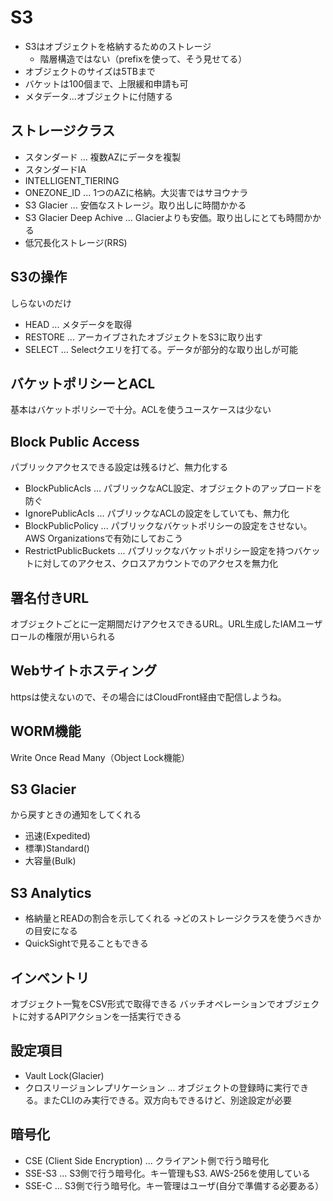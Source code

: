 
# S3
- S3はオブジェクトを格納するためのストレージ
  - 階層構造ではない（prefixを使って、そう見せてる）
- オブジェクトのサイズは5TBまで
- バケットは100個まで、上限緩和申請も可
- メタデータ...オブジェクトに付随する

## ストレージクラス

- スタンダード ... 複数AZにデータを複製
- スタンダードIA
- INTELLIGENT_TIERING
- ONEZONE_ID ... 1つのAZに格納。大災害ではサヨウナラ
- S3 Glacier ... 安価なストレージ。取り出しに時間かかる
- S3 Glacier Deep Achive ... Glacierよりも安価。取り出しにとても時間かかる
- 低冗長化ストレージ(RRS)

## S3の操作
しらないのだけ

- HEAD ... メタデータを取得
- RESTORE ... アーカイブされたオブジェクトをS3に取り出す
- SELECT ... Selectクエリを打てる。データが部分的な取り出しが可能

## バケットポリシーとACL
基本はバケットポリシーで十分。ACLを使うユースケースは少ない

## Block Public Access
パブリックアクセスできる設定は残るけど、無力化する

- BlockPublicAcls ... パブリックなACL設定、オブジェクトのアップロードを防ぐ
- IgnorePublicAcls ... パブリックなACLの設定をしていても、無力化
- BlockPublicPolicy ... パブリックなバケットポリシーの設定をさせない。AWS Organizationsで有効にしておこう
- RestrictPublicBuckets ... パブリックなバケットポリシー設定を持つバケットに対してのアクセス、クロスアカウントでのアクセスを無力化

## 署名付きURL
オブジェクトごとに一定期間だけアクセスできるURL。URL生成したIAMユーザロールの権限が用いられる

## Webサイトホスティング
httpsは使えないので、その場合にはCloudFront経由で配信しようね。

## WORM機能
Write Once Read Many（Object Lock機能）

## S3 Glacier

から戻すときの通知をしてくれる

- 迅速(Expedited)
- 標準)Standard()
- 大容量(Bulk)

## S3 Analytics

- 格納量とREADの割合を示してくれる
  ->どのストレージクラスを使うべきかの目安になる
- QuickSightで見ることもできる

## インベントリ
オブジェクト一覧をCSV形式で取得できる
バッチオペレーションでオブジェクトに対するAPIアクションを一括実行できる


## 設定項目

- Vault Lock(Glacier)
- クロスリージョンレプリケーション ... オブジェクトの登録時に実行できる。またCLIのみ実行できる。双方向もできるけど、別途設定が必要

## 暗号化

- CSE (Client Side Encryption) ... クライアント側で行う暗号化
- SSE-S3 ... S3側で行う暗号化。キー管理もS3. AWS-256を使用している
- SSE-C ... S3側で行う暗号化。キー管理はユーザ(自分で準備する必要ある）
